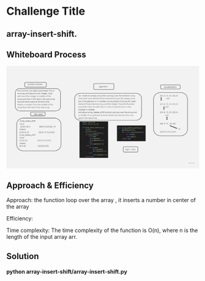 # Challenge Title
## array-insert-shift.

## Whiteboard Process
![code challnge 2](./code%20chalenge2.jpg)
## Approach & Efficiency
Approach:
the function loop over the array , it inserts a number in center of the array

Efficiency:

Time complexity: The time complexity of the function is O(n), where n is the length of the input array arr.
## Solution
#### python array-insert-shift/array-insert-shift.py